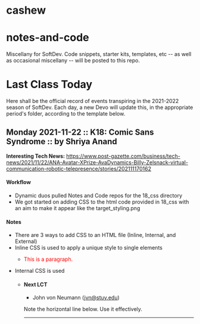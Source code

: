 # cashew
# notes-and-code
Miscellany for SoftDev. Code snippets, starter kits, templates, etc -- as well as occasional miscellany -- will be posted to this repo.


# Last Class Today
Here shall be the official record of events transpiring in the 2021-2022 season of SoftDev. Each day, a new Devo will update this, in the appropriate period's folder, according to the template below.

## Monday 2021-11-22 :: K18: Comic Sans Syndrome :: by Shriya Anand

**Interesting Tech News:** https://www.post-gazette.com/business/tech-news/2021/11/22/ANA-Avatar-XPrize-AvaDynamics-Billy-Zelsnack-virtual-communication-robotic-telepresence/stories/202111170162

#### Workflow
* Dynamic duos pulled Notes and Code repos for the 18_css directory
* We got started on adding CSS to the html code provided in 18_css with an aim to make it appear like the target_styling.png


#### Notes
* There are 3 ways to add CSS to an HTML file (Inline, Internal, and External)
* Inline CSS is used to apply a unique style to single elements
  * <p style="color:red;">This is a paragraph.</p>
* Internal CSS is used 
  * <style>
body {
  background-color: linen;
}

h1 {
  color: maroon;
  margin-left: 40px;
}
</style>

#### Next LCT
* John von Neumann (jvn@stuy.edu)

Note the horizontal line below. Use it effectively.

---
